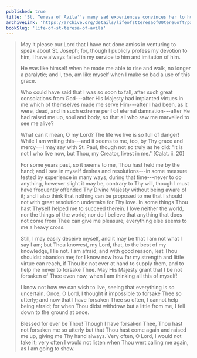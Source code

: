 ```yaml
---
published: true
title: 'St. Teresa of Avila''s many sad experiences convinces her to humbly remain very close to God always, lest she fall into sin again'
archiveLink: 'https://archive.org/details/lifeofstteresaof00tereuoft/page/39?view=theater'
bookSlug: 'life-of-st-teresa-of-avila'
---
```


> May it please our Lord that I have not done amiss in venturing to speak about St. Joseph; for, though I publicly profess my devotion to him, I have always failed in my service to him and imitation of him.
>
> He was like himself when he made me able to rise and walk, no longer a paralytic; and I, too, am like myself when I make so bad a use of this grace.
>
> Who could have said that I was so soon to fall, after such great consolations from God---after His Majesty had implanted virtues in me which of themselves made me serve Him---after I had been, as it were, dead, and in such extreme peril of eternal damnation---after He had raised me up, soul and body, so that all who saw me marvelled to see me alive?
>
> What can it mean, O my Lord? The life we live is so full of danger! While I am writing this---and it seems to me, too, by Thy grace and mercy---I may say with St. Paul, though not so truly as he did: "It is not I who live now, but Thou, my Creator, livest in me." [Calat. ii. 20]
>
> For some years past, so it seems to me, Thou hast held me by the hand; and I see in myself desires and resolutions---in some measure tested by experience in many ways, during that time---never to do anything, however slight it may be, contrary to Thy will, though I must have frequently offended Thy Divine Majesty without being aware of it; and I also think that nothing can be proposed to me that I should not with great resolution undertake for Thy love. In some things Thou hast Thyself helped me to succeed therein. I love neither the world, nor the things of the world; nor do I believe that anything that does not come from Thee can give me pleasure; everything else seems to me a heavy cross.
>
> Still, I may easily deceive myself, and it may be that I am not what I say I am; but Thou knowest, my Lord, that, to the best of my knowledge, I lie not. I am afraid, and with good reason, lest Thou shouldst abandon me; for I know now how far my strength and little virtue can reach, if Thou be not ever at hand to supply them, and to help me never to forsake Thee. May His Majesty grant that I be not forsaken of Thee even now, when I am thinking all this of myself!
>
> I know not how we can wish to live, seeing that everything is so uncertain. Once, O Lord, I thought it impossible to forsake Thee so utterly; and now that I have forsaken Thee so often, I cannot help being afraid; for when Thou didst withdraw but a little from me, I fell down to the ground at once.
>
> Blessed for ever be Thou! Though I have forsaken Thee, Thou hast not forsaken me so utterly but that Thou hast come again and raised me up, giving me Thy hand always. Very often, O Lord, I would not take it; very often I would not listen when Thou wert calling me again, as I am going to show.
